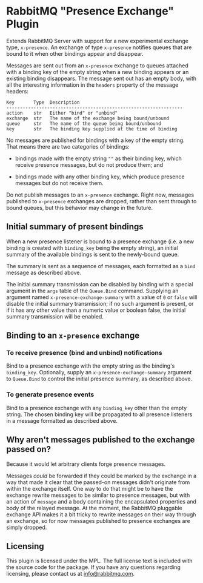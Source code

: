 # RabbitMQ "Presence Exchange" Plugin

Extends RabbitMQ Server with support for a new experimental exchange
type, `x-presence`. An exchange of type `x-presence` notifies queues
that are bound to it when other bindings appear and disappear.

Messages are sent out from an `x-presence` exchange to queues attached
with a binding key of the empty string when a new binding appears or
an existing binding disappears. The message sent out has an empty
body, with all the interesting information in the `headers` property
of the message headers:

    Key       Type  Description
    -----------------------------------------------------------------
    action    str   Either "bind" or "unbind"
    exchange  str   The name of the exchange being bound/unbound
    queue     str   The name of the queue being bound/unbound
    key	      str   The binding key supplied at the time of binding

No messages are published for bindings with a key of the empty
string. That means there are two categories of bindings:

 - bindings made with the empty string `""` as their binding key,
   which receive presence messages, but do not produce them; and

 - bindings made with any other binding key, which produce presence
   messages but do not receive them.

Do not publish messages to an `x-presence` exchange. Right now,
messages published to `x-presence` exchanges are dropped, rather than
sent through to bound queues, but this behavior may change in the
future.

## Initial summary of present bindings

When a new presence listener is bound to a presence exchange (i.e. a
new binding is created with `binding_key` being the empty string), an
initial summary of the available bindings is sent to the newly-bound
queue.

The summary is sent as a sequence of messages, each formatted as a
`bind` message as described above.

The initial summary transmission can be disabled by binding with a
special argument in the `args` table of the `Queue.Bind`
command. Supplying an argument named `x-presence-exchange-summary`
with a value of `0` or `false` will disable the initial summary
transmission; if no such argument is present, or if it has any other
value than a numeric value or boolean false, the initial summary
transmission will be enabled.

## Binding to an `x-presence` exchange

### To receive presence (bind and unbind) notifications

Bind to a presence exchange with the empty string as the binding's
`binding_key`. Optionally, supply an `x-presence-exchange-summary`
argument to `Queue.Bind` to control the initial presence summary, as
described above.

### To generate presence events

Bind to a presence exchange with any `binding_key` other than the
empty string. The chosen binding key will be propagated to all
presence listeners in a message formatted as described above.

## Why aren't messages published to the exchange passed on?

Because it would let arbitrary clients forge presence messages.

Messages *could* be forwarded if they could be marked by the exchange
in a way that made it clear that the passed-on messages didn't
originate from within the exchange itself. One way to do that might be
to have the exchange rewrite messages to be similar to presence
messages, but with an action of `message` and a body containing the
encapsulated properties and body of the relayed message. At the
moment, the RabbitMQ pluggable exchange API makes it a bit tricky to
rewrite messages on their way through an exchange, so for now messages
published to presence exchanges are simply dropped.

## Licensing

This plugin is licensed under the MPL. The full license text is
included with the source code for the package. If you have any
questions regarding licensing, please contact us at
<info@rabbitmq.com>.
